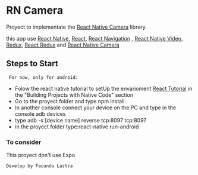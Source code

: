 # RN Camera

Proyect to implementate the [React Native Camera](https://www.npmjs.com/package/react-native-camera) librery.


this app use [React Native](https://facebook.github.io/react-native/), [React](https://reactjs.org/), [React Navigation](https://reactnavigation.org/) , [React Native Video](https://www.npmjs.com/package/react-native-video), [Redux](https://redux.js.org/),
[React Redux](https://github.com/reduxjs/react-redux) and [React Native Camera](https://www.npmjs.com/package/react-native-camera)


## Steps to Start
     For now, only for android:
- Folow the react native tutorial to setUp the envarioment [React Tutorial](https://facebook.github.io/react-native/docs/getting-started) in the  "Building Projects with Native Code" section
- Go to the proyect folder and type npm install
- In another console connect your device on the PC and type in the console adb devices
- type adb -s [device name] reverse tcp:8097 tcp:8097 
- in the proyect folder type:react-native run-android


### To consider
This proyect don't use Expo

    Develop by Facundo Lastra






